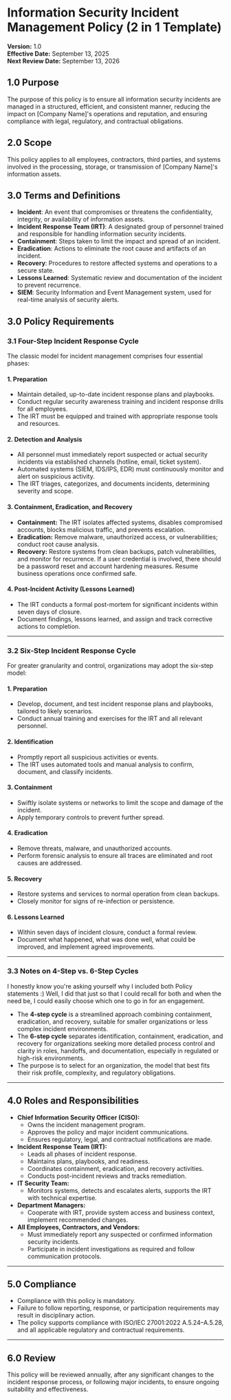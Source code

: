 # Information Security Incident Management Policy (2 in 1 Template)

**Version:** 1.0  
**Effective Date:** September 13, 2025  
**Next Review Date:** September 13, 2026  


## 1.0 Purpose

The purpose of this policy is to ensure all information security incidents are managed in a structured, efficient, and consistent manner, reducing the impact on [Company Name]'s operations and reputation, and ensuring compliance with legal, regulatory, and contractual obligations.

## 2.0 Scope

This policy applies to all employees, contractors, third parties, and systems involved in the processing, storage, or transmission of [Company Name]'s information assets.

## 3.0 Terms and Definitions

- **Incident**: An event that compromises or threatens the confidentiality, integrity, or availability of information assets.
- **Incident Response Team (IRT)**: A designated group of personnel trained and responsible for handling information security incidents.
- **Containment**: Steps taken to limit the impact and spread of an incident.
- **Eradication**: Actions to eliminate the root cause and artifacts of an incident.
- **Recovery**: Procedures to restore affected systems and operations to a secure state.
- **Lessons Learned**: Systematic review and documentation of the incident to prevent recurrence.
- **SIEM**: Security Information and Event Management system, used for real-time analysis of security alerts.


## 3.0 Policy Requirements

### 3.1 Four-Step Incident Response Cycle

The classic model for incident management comprises four essential phases:

#### 1. Preparation
- Maintain detailed, up-to-date incident response plans and playbooks.
- Conduct regular security awareness training and incident response drills for all employees.
- The IRT must be equipped and trained with appropriate response tools and resources.

#### 2. Detection and Analysis
- All personnel must immediately report suspected or actual security incidents via established channels (hotline, email, ticket system).
- Automated systems (SIEM, IDS/IPS, EDR) must continuously monitor and alert on suspicious activity.
- The IRT triages, categorizes, and documents incidents, determining severity and scope.

#### 3. Containment, Eradication, and Recovery
- **Containment:** The IRT isolates affected systems, disables compromised accounts, blocks malicious traffic, and prevents escalation.
- **Eradication:** Remove malware, unauthorized access, or vulnerabilities; conduct root cause analysis.
- **Recovery:** Restore systems from clean backups, patch vulnerabilities, and monitor for recurrence. If a user credential is involved, there should be a password reset and account hardening measures. Resume business operations once confirmed safe.

#### 4. Post-Incident Activity (Lessons Learned)
- The IRT conducts a formal post-mortem for significant incidents within seven days of closure.
- Document findings, lessons learned, and assign and track corrective actions to completion.

---

### 3.2 Six-Step Incident Response Cycle

For greater granularity and control, organizations may adopt the six-step model:

#### 1. Preparation
- Develop, document, and test incident response plans and playbooks, tailored to likely scenarios.
- Conduct annual training and exercises for the IRT and all relevant personnel.

#### 2. Identification
- Promptly report all suspicious activities or events.
- The IRT uses automated tools and manual analysis to confirm, document, and classify incidents.

#### 3. Containment
- Swiftly isolate systems or networks to limit the scope and damage of the incident.
- Apply temporary controls to prevent further spread.

#### 4. Eradication
- Remove threats, malware, and unauthorized accounts.
- Perform forensic analysis to ensure all traces are eliminated and root causes are addressed.

#### 5. Recovery
- Restore systems and services to normal operation from clean backups.
- Closely monitor for signs of re-infection or persistence.

#### 6. Lessons Learned
- Within seven days of incident closure, conduct a formal review.
- Document what happened, what was done well, what could be improved, and implement agreed improvements.

---

### 3.3 Notes on 4-Step vs. 6-Step Cycles
I honestly know you're asking yourself why I included both Policy statements :) Well, I did that just so that I could recall for both and when the need be, I could easily choose which one to go in for an engagement. 

- The **4-step cycle** is a streamlined approach combining containment, eradication, and recovery, suitable for smaller organizations or less complex incident environments.
- The **6-step cycle** separates identification, containment, eradication, and recovery for organizations seeking more detailed process control and clarity in roles, handoffs, and documentation, especially in regulated or high-risk environments.
- The purpose is to select for an organization, the model that best fits their risk profile, complexity, and regulatory obligations.

---

## 4.0 Roles and Responsibilities

- **Chief Information Security Officer (CISO):**
  - Owns the incident management program.
  - Approves the policy and major incident communications.
  - Ensures regulatory, legal, and contractual notifications are made.
- **Incident Response Team (IRT):**
  - Leads all phases of incident response.
  - Maintains plans, playbooks, and readiness.
  - Coordinates containment, eradication, and recovery activities.
  - Conducts post-incident reviews and tracks remediation.
- **IT Security Team:**
  - Monitors systems, detects and escalates alerts, supports the IRT with technical expertise.
- **Department Managers:**
  - Cooperate with IRT, provide system access and business context, implement recommended changes.
- **All Employees, Contractors, and Vendors:**
  - Must immediately report any suspected or confirmed information security incidents.
  - Participate in incident investigations as required and follow communication protocols.

---

## 5.0 Compliance

- Compliance with this policy is mandatory.
- Failure to follow reporting, response, or participation requirements may result in disciplinary action.
- The policy supports compliance with ISO/IEC 27001:2022 A.5.24–A.5.28, and all applicable regulatory and contractual requirements.

---

## 6.0 Review

This policy will be reviewed annually, after any significant changes to the incident response process, or following major incidents, to ensure ongoing suitability and effectiveness.
